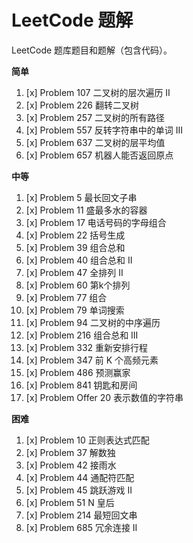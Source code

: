 # LeetCode 题解

LeetCode 题库题目和题解（包含代码）。

**简单**

1. [x] Problem 107 二叉树的层次遍历 II
1. [x] Problem 226 翻转二叉树
1. [x] Problem 257 二叉树的所有路径
1. [x] Problem 557 反转字符串中的单词 III
1. [x] Problem 637 二叉树的层平均值
1. [x] Problem 657 机器人能否返回原点

**中等**

1. [x] Problem 5 最长回文子串
1. [x] Problem 11 盛最多水的容器
1. [x] Problem 17 电话号码的字母组合
1. [x] Problem 22 括号生成
1. [x] Problem 39 组合总和
1. [x] Problem 40 组合总和 II
1. [x] Problem 47 全排列 II
1. [x] Problem 60 第k个排列
1. [x] Problem 77 组合
1. [x] Problem 79 单词搜索
1. [x] Problem 94 二叉树的中序遍历
1. [x] Problem 216 组合总和 III
1. [x] Problem 332 重新安排行程
1. [x] Problem 347 前 K 个高频元素
1. [x] Problem 486 预测赢家
1. [x] Problem 841 钥匙和房间
1. [x] Problem Offer 20 表示数值的字符串

**困难**

1. [x] Problem 10 正则表达式匹配
1. [x] Problem 37 解数独
1. [x] Problem 42 接雨水
1. [x] Problem 44 通配符匹配
1. [x] Problem 45 跳跃游戏 II
1. [x] Problem 51 N 皇后
1. [x] Problem 214 最短回文串
1. [x] Problem 685 冗余连接 II
